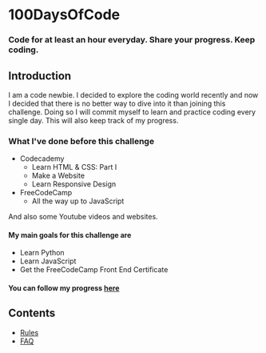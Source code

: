 # 100DaysOfCode
### Code for at least an hour everyday. Share your progress. Keep coding.

## Introduction
I am a code newbie.
I decided to explore the coding world recently and now I decided that there is no better way to dive into it than joining this challenge. Doing so I will commit myself to learn and practice coding every single day. This will also keep track of my progress.

### What I've done before this challenge
* Codecademy
  * Learn HTML & CSS: Part I
  * Make a Website
  * Learn Responsive Design
* FreeCodeCamp
  * All the way up to JavaScript
  
And also some Youtube videos and websites.

#### My main goals for this challenge are
* Learn Python
* Learn JavaScript
* Get the FreeCodeCamp Front End Certificate

#### You can follow my progress [here](https://github.com/gustavoaz7/100DaysOfCode/blob/master/Log.md)

## Contents
* [Rules](https://github.com/Kallaway/100-days-of-code/blob/master/rules.md)
* [FAQ](https://github.com/Kallaway/100-days-of-code/blob/master/FAQ.md)
